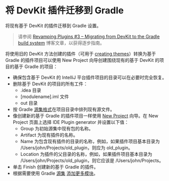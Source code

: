 # 将 DevKit 插件迁移到 Gradle

<!-- Copyright 2000-2022 JetBrains s.r.o. and contributors. Use of this source code is governed by the Apache 2.0 license. -->

<link-summary>将现有基于 DevKit 的插件迁移到 Gradle 设置。</link-summary>

> 请参阅 [Revamping Plugins #3 – Migrating from DevKit to the Gradle build system](https://blog.jetbrains.com/platform/2021/12/migrating-from-devkit-to-the-gradle-build-system/) 博客文章，以获得逐步指南。

将使用旧的 DevKit 方法创建的插件（可用于 [creating themes](creating_theme_project.md)）转换为基于 Gradle 的插件项目可以使用 <control>New Project</control> 向导创建围绕现有的基于 DevKit 的项目的基于 Gradle 的项目：
* 确保包含基于 DevKit 的 IntelliJ 平台插件项目的目录可以在必要时完全恢复。
* 删除基于 DevKit 的项目的所有工件：
    * <path>.idea</path> 目录
    * <path>[modulename].iml</path> 文件
    * <path>out</path> 目录
* 按 Gradle [源集格式](https://docs.gradle.org/current/userguide/java_plugin.html#sec:java_project_layout)在项目目录中排列现有源文件。
* 像创建新的基于 Gradle 的插件项目一样使用 <control>[New Project](creating_plugin_project.md#create-ide-plugin)</control> 向导。在 <control>New Project</control> 页面上选择 <control>IDE Plugin</control> generator 并设置以下值：
    * <control>Group</control> 为初始源集中现有包的名称。
    * <control>Artifact</control> 为现有插件的名称。
    * <control>Name</control> 为包含现有插件的目录的名称，例如，如果插件项目基本目录为 <path>/Users/john/Projects/old_plugin</path>，则应为 <path>old_plugin</path>。
    * <control>Location</control> 为插件的父目录的名称，例如，如果插件项目基本目录为 <path>/Users/john/Projects/old_plugin</path>，则它应该是 <path>/Users/john/Projects</path>。
* 单击 <control>Finish</control> 创建新的基于 Gradle 的插件。
* 根据需要使用 Gradle [源集](https://www.jetbrains.com/help/idea/gradle.html#gradle_source_sets) [添加更多模块](https://www.jetbrains.com/help/idea/gradle.html#gradle_add_module)。
